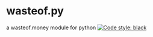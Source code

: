 # wasteof.py
a wasteof.money module for python
[![Code style: black](https://img.shields.io/badge/code%20style-black-000000.svg)](https://github.com/psf/black)